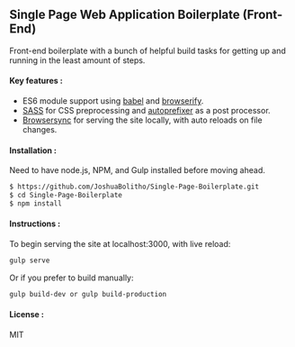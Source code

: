 ## Single Page Web Application Boilerplate (Front-End)

Front-end boilerplate with a bunch of helpful build tasks for getting up and running in the least amount of steps. 

#### Key features :

  - ES6 module support using [babel] and [browserify].
  - [SASS] for CSS preprocessing and [autoprefixer] as a post processor.
  - [Browsersync] for serving the site locally, with auto reloads on file changes.

#### Installation :

Need to have node.js, NPM, and Gulp installed before moving ahead.

```sh
$ https://github.com/JoshuaBolitho/Single-Page-Boilerplate.git
$ cd Single-Page-Boilerplate
$ npm install
```

#### Instructions :

To begin serving the site at localhost:3000, with live reload:

```sh
gulp serve
```

Or if you prefer to build manually:

```sh
gulp build-dev or gulp build-production
```

#### License :
MIT

[browserify]: <http://browserify.org>
[babel]: <https://babeljs.io/>
[SASS]: <http://sass-lang.com/>
[autoprefixer]: <https://github.com/postcss/autoprefixer>
[Browsersync]: <https://www.browsersync.io>
   
  